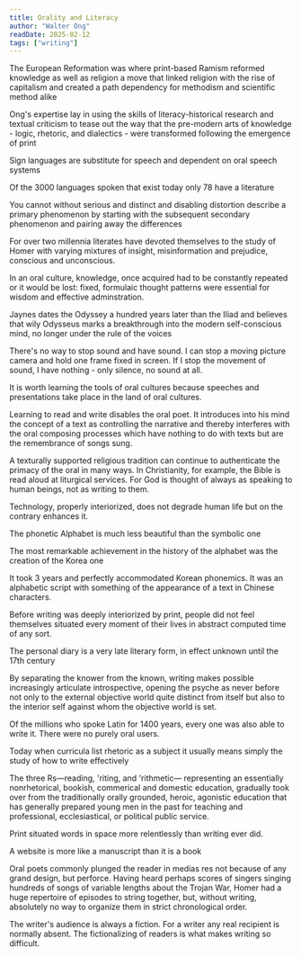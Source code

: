```yaml
---
title: Orality and Literacy
author: "Walter Ong"
readDate: 2025-02-12
tags: ["writing"]
---
```


The European Reformation was where print-based Ramism reformed knowledge as well as religion a move that linked religion with the rise of capitalism and created a path dependency for methodism and scientific method alike

Ong's expertise lay in using the skills of literacy-historical research and textual criticism to tease out the way that the pre-modern arts of knowledge - logic, rhetoric, and dialectics - were transformed following the emergence of print

Sign languages are substitute for speech and dependent on oral speech systems

Of the 3000 languages spoken that exist today only 78 have a literature

You cannot without serious and distinct and disabling distortion describe a primary phenomenon by starting with the subsequent secondary phenomenon and pairing away the differences

For over two millennia literates have devoted themselves to the study of Homer with varying mixtures of insight, misinformation and prejudice, conscious and unconscious.

In an oral culture, knowledge, once acquired had to be constantly repeated or it would be lost: fixed, formulaic thought patterns were essential for wisdom and effective adminstration.

Jaynes dates the Odyssey a hundred years later than the Iliad and believes that wily Odysseus marks a breakthrough into the modern self-conscious mind, no longer under the rule of the voices

There's no way to stop sound and have sound. I can stop a moving picture camera and hold one frame fixed in screen. If I stop the movement of sound, I have nothing - only silence, no sound at all.

It is worth learning the tools of oral cultures because speeches and presentations take place in the land of oral cultures.

Learning to read and write disables the oral poet. It introduces into his mind the concept of a text as controlling the narrative and thereby interferes with the oral composing processes which have nothing to do with texts but are the remembrance of songs sung.

A texturally supported religious tradition can continue to authenticate the primacy of the oral in many ways. In Christianity, for example, the Bible is read aloud at liturgical services. For God is thought of always as speaking to human beings, not as writing to them.

Technology, properly interiorized, does not degrade human life but on the contrary enhances it.

The phonetic Alphabet is much less beautiful than the symbolic one

The most remarkable achievement in the history of the alphabet was the creation of the Korea one

It took 3 years and perfectly accommodated Korean phonemics. It was an alphabetic script with something of the appearance of a text in Chinese characters.

Before writing was deeply interiorized by print, people did not feel themselves situated every moment of their lives in abstract computed time of any sort.

The personal diary is a very late literary form, in effect unknown until the 17th century

By separating the knower from the known, writing makes possible increasingly articulate introspective, opening the psyche as never before not only to the external objective world quite distinct from itself but also to the interior self against whom the objective world is set.

Of the millions who spoke Latin for 1400 years, every one was also able to write it. There were no purely oral users.

Today when curricula list rhetoric as a subject it usually means simply the study of how to write effectively

The three Rs—reading, 'riting, and 'rithmetic— representing an essentially nonrhetorical, bookish, commerical and domestic education, gradually took over from the traditionally orally grounded, heroic, agonistic education that has generally prepared young men in the past for teaching and professional, ecclesiastical, or political public service.

Print situated words in space more relentlessly than writing ever did.

A website is more like a manuscript than it is a book

Oral poets commonly plunged the reader in medias res not because of any grand design, but perforce. Having heard perhaps scores of singers singing hundreds of songs of variable lengths about the Trojan War, Homer had a huge repertoire of episodes to string together, but, without writing, absolutely no way to organize them in strict chronological order.

The writer's audience is always a fiction. For a writer any real recipient is normally absent. The fictionalizing of readers is what makes writing so difficult.

